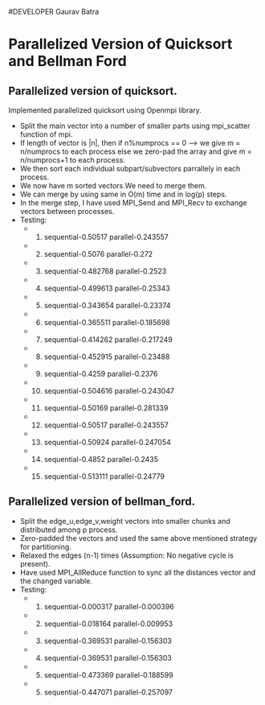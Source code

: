 #DEVELOPER
	Gaurav Batra

# Parallelized Version of Quicksort and Bellman Ford

## Parallelized version of quicksort.
Implemented parallelized quicksort using Openmpi library.

- Split the main vector into a number of smaller parts using mpi_scatter function of mpi.
- If length of vector is |n|, then if n%numprocs == 0 --> we give m = n/numprocs to each process else we zero-pad the array and give m = n/numprocs+1 to each process.
- We then sort each individual subpart/subvectors parrallely in each process.
- We now have m sorted vectors.We need to merge them.
- We can merge by using same in O(m) time and in log(p) steps.
- In the merge step, I have used MPI_Send and MPI_Recv to exchange vectors between processes.
- Testing:
	- 1.  sequential-0.50517   parallel-0.243557
	- 2.  sequential-0.5076    parallel-0.272
	- 3.  sequential-0.482768  parallel-0.2523
	- 4.  sequential-0.499613  parallel-0.25343
	- 5.  sequential-0.343654  parallel-0.23374
	- 6.  sequential-0.365511  parallel-0.185698
	- 7.  sequential-0.414262  parallel-0.217249
	- 8.  sequential-0.452915  parallel-0.23488
	- 9.  sequential-0.4259    parallel-0.2376
	- 10. sequential-0.504616  parallel-0.243047
	- 11. sequential-0.50169   parallel-0.281339
	- 12. sequential-0.50517   parallel-0.243557
	- 13. sequential-0.50924   parallel-0.247054
	- 14. sequential-0.4852    parallel-0.2435
	- 15. sequential-0.513111  parallel-0.24779

## Parallelized version of bellman_ford.
 
- Split the edge_u,edge_v,weight vectors into smaller chunks and distributed among p process.
- Zero-padded the vectors and used the same above mentioned strategy for partitioning.
- Relaxed the edges (n-1) times (Assumption: No negative cycle is present).
- Have used MPI_AllReduce function to sync all the distances vector and the changed variable.
- Testing:
	- 1. sequential-0.000317 parallel-0.000396
	- 2. sequential-0.018164 parallel-0.009953
	- 3. sequential-0.369531 parallel-0.156303
	- 4. sequential-0.369531 parallel-0.156303
	- 5. sequential-0.473369 parallel-0.188599
	- 5. sequential-0.447071 parallel-0.257097

 